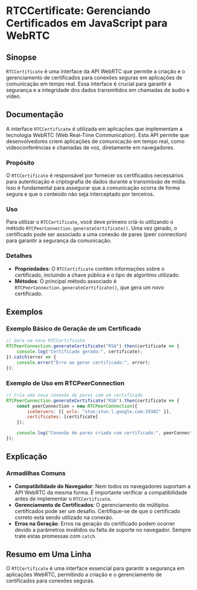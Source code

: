 <!--
Meta Description: # RTCCertificate: Gerenciando Certificados em JavaScript para WebRTC ## Sinopse `RTCCertificate` é uma interface da API WebRTC que permite a criação e...
Meta Keywords: certificado, rtccertificate, para, que, certificados
-->

# RTCCertificate: Gerenciando Certificados em JavaScript para WebRTC

## Sinopse
`RTCCertificate` é uma interface da API WebRTC que permite a criação e o gerenciamento de certificados para conexões seguras em aplicações de comunicação em tempo real. Essa interface é crucial para garantir a segurança e a integridade dos dados transmitidos em chamadas de áudio e vídeo.

## Documentação
A interface `RTCCertificate` é utilizada em aplicações que implementam a tecnologia WebRTC (Web Real-Time Communication). Esta API permite que desenvolvedores criem aplicações de comunicação em tempo real, como videoconferências e chamadas de voz, diretamente em navegadores.

### Propósito
O `RTCCertificate` é responsável por fornecer os certificados necessários para autenticação e criptografia de dados durante a transmissão de mídia. Isso é fundamental para assegurar que a comunicação ocorra de forma segura e que o conteúdo não seja interceptado por terceiros.

### Uso
Para utilizar o `RTCCertificate`, você deve primeiro criá-lo utilizando o método `RTCPeerConnection.generateCertificate()`. Uma vez gerado, o certificado pode ser associado a uma conexão de pares (peer connection) para garantir a segurança da comunicação.

### Detalhes
- **Propriedades**: O `RTCCertificate` contém informações sobre o certificado, incluindo a chave pública e o tipo de algoritmo utilizado.
- **Métodos**: O principal método associado é `RTCPeerConnection.generateCertificate()`, que gera um novo certificado.

## Exemplos
### Exemplo Básico de Geração de um Certificado

```javascript
// Gera um novo RTCCertificate
RTCPeerConnection.generateCertificate("RSA").then(certificate => {
    console.log("Certificado gerado:", certificate);
}).catch(error => {
    console.error("Erro ao gerar certificado:", error);
});
```

### Exemplo de Uso em RTCPeerConnection

```javascript
// Cria uma nova conexão de pares com um certificado
RTCPeerConnection.generateCertificate("RSA").then(certificate => {
    const peerConnection = new RTCPeerConnection({
        iceServers: [{ urls: "stun:stun.l.google.com:19302" }],
        certificates: [certificate]
    });

    console.log("Conexão de pares criada com certificado:", peerConnection);
});
```

## Explicação
### Armadilhas Comuns
- **Compatibilidade do Navegador**: Nem todos os navegadores suportam a API WebRTC da mesma forma. É importante verificar a compatibilidade antes de implementar o `RTCCertificate`.
- **Gerenciamento de Certificados**: O gerenciamento de múltiplos certificados pode ser um desafio. Certifique-se de que o certificado correto está sendo utilizado na conexão.
- **Erros na Geração**: Erros na geração do certificado podem ocorrer devido a parâmetros inválidos ou falta de suporte no navegador. Sempre trate estas promessas com `catch`.

## Resumo em Uma Linha
O `RTCCertificate` é uma interface essencial para garantir a segurança em aplicações WebRTC, permitindo a criação e o gerenciamento de certificados para conexões seguras.